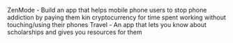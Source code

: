 ZenMode - Build an app that helps mobile phone users to stop phone addiction by paying them kin cryptocurrency for time spent working without touching/using their phones
Travel - An app that lets you know about scholarships and gives you resources for them
